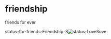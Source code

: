 # friendship
friends for ever

status-for-friends-Friendship-S![status-LoveSove](https://user-images.githubusercontent.com/67101900/93657709-5e9f9380-fa52-11ea-8d04-b0defd605bc2.jpg)
